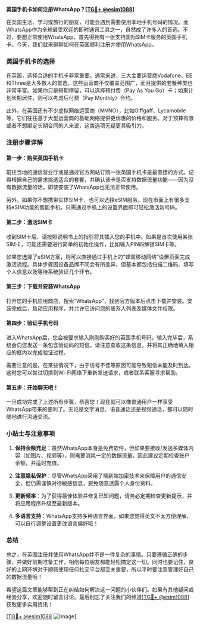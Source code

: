 **英国手机卡如何注册WhatsApp？[[TG💪+ @esim1088](https://t.me/s/esim1088)]**

在英国生活、学习或旅行的朋友，可能会遇到需要使用本地手机号码的情况。而WhatsApp作为全球最受欢迎的即时通讯工具之一，自然成了许多人的首选。不过，要想正常使用WhatsApp，首先得拥有一张支持国际SIM卡服务的英国手机卡。今天，我们就来聊聊如何在英国顺利注册并使用WhatsApp。

### 英国手机卡的选择

在英国，选择合适的手机卡非常重要。通常来说，三大主要运营商Vodafone、EE和Three是大多数人的首选。这些运营商不仅覆盖范围广，而且提供的套餐种类也非常丰富。如果你只是短期停留，可以选择预付费（Pay As You Go）卡；如果计划长期居住，则可以考虑后付费（Pay Monthly）合约。

此外，在英国还有不少虚拟网络运营商（MVNO），比如Giffgaff、Lycamobile等，它们往往基于大型运营商的基础网络提供更优惠的价格和服务。对于预算有限或者不想绑定长期合同的人来说，这类选项无疑更具吸引力。

### 注册步骤详解

#### 第一步：购买英国手机卡
前往当地的通信营业厅或是通过官方网站订购一张英国手机卡是最直接的方式。记得根据自己的需求挑选适合的套餐，并确认该卡是否支持数据流量功能——因为没有数据流量的话，即使安装了WhatsApp也无法正常使用。

另外，如果你不想携带实体SIM卡，也可以选择eSIM服务。现在市面上有很多支持eSIM功能的智能手机，只需通过手机上的设置界面即可轻松激活新号码。

#### 第二步：激活SIM卡
收到SIM卡后，请按照说明书上的指引将其插入您的手机中。如果是首次使用某张SIM卡，可能还需要进行简单的初始化操作，比如输入PIN码解锁SIM卡等。

如果您选择了eSIM方案，则可以直接通过手机上的“蜂窝移动网络”设置页面完成激活流程。具体步骤因设备品牌不同会有所差异，但基本都包括扫描二维码、填写个人信息以及等待系统验证几个环节。

#### 第三步：下载并安装WhatsApp
打开您的手机应用商店，搜索“WhatsApp”，找到官方版本后点击下载并安装。安装完成后，启动应用程序，并允许它访问您的联系人列表及媒体文件权限。

#### 第四步：验证手机号码
进入WhatsApp后，您会被要求输入刚刚购买好的英国手机号码。输入完毕后，系统会向您发送一条包含验证码的短信。请注意查收这条信息，并将其正确地填入相应的框内以完成验证过程。

需要注意的是，在某些情况下，由于信号不佳等原因可能导致短信未能及时到达。这时您可以尝试切换到Wi-Fi网络下重新发送请求，或者联系客服寻求帮助。

#### 第五步：开始聊天吧！
一旦成功完成了上述所有步骤，恭喜您！现在就可以像普通用户一样享受WhatsApp带来的便利了。无论是文字消息、语音通话还是视频通话，都可以随时随地进行沟通交流。

### 小贴士与注意事项

1. **保持余额充足**：虽然WhatsApp本身是免费软件，但如果要接收/发送多媒体内容（如图片、视频等），则需要消耗一定的数据流量。因此建议定期检查账户余额，并适时充值。

2. **注意隐私保护**：尽管WhatsApp采用了端到端加密技术来保障用户的通信安全，但仍需谨慎对待敏感信息，避免随意透露个人身份资料。

3. **更新频率**：为了获得最佳体验并修复已知问题，请务必定期检查更新提示，并将应用程序升级至最新版本。

4. **多语言支持**：WhatsApp支持多种语言界面，如果您觉得英文不太方便理解，可以自行调整设置更改语言偏好哦！

### 总结

总之，在英国注册并使用WhatsApp并不是一件复杂的事情。只要遵循正确的步骤，并做好前期准备工作，相信每位朋友都能轻松搞定这一切。同时也要记住，良好的上网环境对于顺畅使用任何社交平台都至关重要，所以平时要注意管理好自己的数据流量哦！

希望这篇文章能够帮到正在纠结如何解决这一问题的小伙伴们。如果有其他疑问或经验分享，欢迎随时留言讨论。最后别忘了关注我们的频道[[TG💪+ @esim1088](https://t.me/s/esim1088)]获取更多实用资讯！

[[TG💪+ @esim1088](https://t.me/s/esim1088) ![Image](https://i.postimg.cc/4NQfJmqS/Snipaste-2025-05-13-00-14-12.png)]